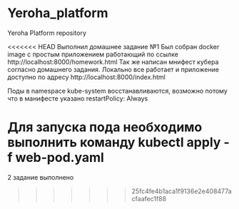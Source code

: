 # Yeroha_platform
Yeroha Platform repository

<<<<<<< HEAD
Выполнил домашнее задание №1
Был собран docker image с простым приложением работающий по ссылке 
http://localhost:8000/homework.html
Так же написан мнифест кубера согласно домашнего задания. Локально все работает и приложение
доступно по адресу http://localhost:8000/index.html

Поды в namespace kube-system восстанавливаются, возможно потому что в манифесте указано restartPolicy: Always

Для запуска пода необходимо выполнить команду 
kubectl apply -f web-pod.yaml
=======
2 задание выполнено
>>>>>>> 25fc4fe4b1aca1f9136e2e408477acfaafec1f88
